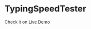 # TypingSpeedTester
Check it on <a href="https://raihanalam.github.io/TypingSpeedTester/">Live Demo</a>
